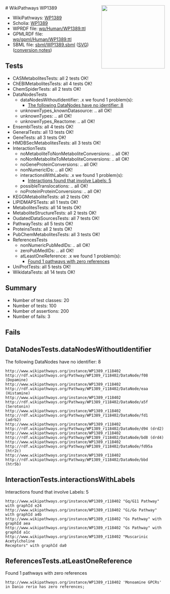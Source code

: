 <img style="float: right; width: 200px" src="../logo.png" />
# WikiPathways WP1389

* WikiPathways: [WP1389](https://identifiers.org/wikipathways:WP1389)
* Scholia: [WP1389](https://scholia.toolforge.org/wikipathways/WP1389)
* WPRDF file: [wp/Human/WP1389.ttl](../wp/Human/WP1389.ttl)
* GPMLRDF file: [wp/gpml/Human/WP1389.ttl](../wp/gpml/Human/WP1389.ttl)
* SBML file: [sbml/WP1389.sbml](../sbml/WP1389.sbml) ([SVG](../sbml/WP1389.svg)) ([conversion notes](../sbml/WP1389.txt))

## Tests
* CASMetabolitesTests: all 2 tests OK!
* ChEBIMetabolitesTests: all 4 tests OK!
* ChemSpiderTests: all 2 tests OK!
* DataNodesTests
    * dataNodesWithoutIdentifier: .x we found 1 problem(s):
        * [The following DataNodes have no identifier: 8](#d2d32fa7)
    * unknownTypes_knownDatasource: .. all OK!
    * unknownTypes: .. all OK!
    * unknownTypes_Reactome: .. all OK!
* EnsemblTests: all 4 tests OK!
* GeneralTests: all 13 tests OK!
* GeneTests: all 3 tests OK!
* HMDBSecMetabolitesTests: all 3 tests OK!
* InteractionTests
    * noMetaboliteToNonMetaboliteConversions: .. all OK!
    * noNonMetaboliteToMetaboliteConversions: .. all OK!
    * noGeneProteinConversions: .. all OK!
    * nonNumericIDs: .. all OK!
    * interactionsWithLabels: .x we found 1 problem(s):
        * [Interactions found that involve Labels: 5](#630d267c)
    * possibleTranslocations: .. all OK!
    * noProteinProteinConversions: .. all OK!
* KEGGMetaboliteTests: all 2 tests OK!
* LIPIDMAPSTests: all 1 tests OK!
* MetabolitesTests: all 14 tests OK!
* MetaboliteStructureTests: all 2 tests OK!
* OudatedDataSourcesTests: all 7 tests OK!
* PathwayTests: all 5 tests OK!
* ProteinsTests: all 2 tests OK!
* PubChemMetabolitesTests: all 3 tests OK!
* ReferencesTests
    * nonNumericPubMedIDs: .. all OK!
    * zeroPubMedIDs: .. all OK!
    * atLeastOneReference: .x we found 1 problem(s):
        * [Found 1 pathways with zero references](#35eb778e)
* UniProtTests: all 5 tests OK!
* WikidataTests: all 14 tests OK!


## Summary

* Number of test classes: 20
* Number of tests: 100
* Number of assertions: 200
* Number of fails: 3

## Fails

<a name="d2d32fa7" />

## DataNodesTests.dataNodesWithoutIdentifier

The following DataNodes have no identifier: 8
```
http://www.wikipathways.org/instance/WP1389_r118402 http://rdf.wikipathways.org/Pathway/WP1389_r118402/DataNode/f08 (Dopamine)
http://www.wikipathways.org/instance/WP1389_r118402 http://rdf.wikipathways.org/Pathway/WP1389_r118402/DataNode/eaa (Histamine)
http://www.wikipathways.org/instance/WP1389_r118402 http://rdf.wikipathways.org/Pathway/WP1389_r118402/DataNode/a5f (Serotonin)
http://www.wikipathways.org/instance/WP1389_r118402 http://rdf.wikipathways.org/Pathway/WP1389_r118402/DataNode/fd1 (adrb2)
http://www.wikipathways.org/instance/WP1389_r118402 http://rdf.wikipathways.org/Pathway/WP1389_r118402/DataNode/d94 (drd2)
http://www.wikipathways.org/instance/WP1389_r118402 http://rdf.wikipathways.org/Pathway/WP1389_r118402/DataNode/bd8 (drd4)
http://www.wikipathways.org/instance/WP1389_r118402 http://rdf.wikipathways.org/Pathway/WP1389_r118402/DataNode/fd95a (htr2c)
http://www.wikipathways.org/instance/WP1389_r118402 http://rdf.wikipathways.org/Pathway/WP1389_r118402/DataNode/bbd (htr5b)
```

<a name="630d267c" />

## InteractionTests.interactionsWithLabels

Interactions found that involve Labels: 5
```
http://www.wikipathways.org/instance/WP1389_r118402 "Gq/G11 Pathway" with graphId e24
http://www.wikipathways.org/instance/WP1389_r118402 "Gi/Go Pathway" with graphId a4b
http://www.wikipathways.org/instance/WP1389_r118402 "Gs Pathway" with graphId aea
http://www.wikipathways.org/instance/WP1389_r118402 "Gs Pathway" with graphId a1c
http://www.wikipathways.org/instance/WP1389_r118402 "Muscarinic
Acetylcholine 
Receptors" with graphId da0
```

<a name="35eb778e" />

## ReferencesTests.atLeastOneReference

Found 1 pathways with zero references
```
http://www.wikipathways.org/instance/WP1389_r118402 'Monoamine GPCRs' in Danio rerio has zero references; 
```


